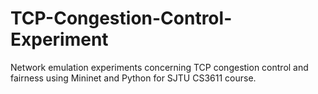 # TCP-Congestion-Control-Experiment
Network emulation experiments concerning TCP congestion control and  fairness using Mininet and Python for SJTU CS3611 course.
